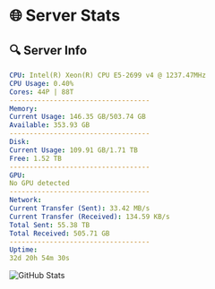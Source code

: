 # 🌐 Server Stats
## 🔍 Server Info
```yaml
CPU: Intel(R) Xeon(R) CPU E5-2699 v4 @ 1237.47MHz
CPU Usage: 0.40%
Cores: 44P | 88T
-----------------------------------
Memory:
Current Usage: 146.35 GB/503.74 GB
Available: 353.93 GB
-----------------------------------
Disk:
Current Usage: 109.91 GB/1.71 TB
Free: 1.52 TB
-----------------------------------
GPU:
No GPU detected
-----------------------------------
Network:
Current Transfer (Sent): 33.42 MB/s
Current Transfer (Received): 134.59 KB/s
Total Sent: 55.38 TB
Total Received: 505.71 GB
-----------------------------------
Uptime:
32d 20h 54m 30s
```
![GitHub Stats](https://img.shields.io/badge/Updated-2025-04-09_18:17:19-blue)